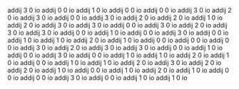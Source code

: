 addij 3 0 io
addij 0 0 io
addij 1 0 io
addij 0 0 io
addij 0 0 io
addij 3 0 io
addij 2 0 io
addij 3 0 io
addij 0 0 io
addij 3 0 io
addij 2 0 io
addij 2 0 io
addij 1 0 io
addij 2 0 io
addij 3 0 io
addij 3 0 io
addij 0 0 io
addij 3 0 io
addij 2 0 io
addij 3 0 io
addij 3 0 io
addij 0 0 io
addij 1 0 io
addij 0 0 io
addij 3 0 io
addij 0 0 io
addij 1 0 io
addij 1 0 io
addij 2 0 io
addij 1 0 io
addij 0 0 io
addij 0 0 io
addij 0 0 io
addij 3 0 io
addij 2 0 io
addij 3 0 io
addij 3 0 io
addij 0 0 io
addij 1 0 io
addij 0 0 io
addij 3 0 io
addij 0 0 io
addij 1 0 io
addij 1 0 io
addij 2 0 io
addij 1 0 io
addij 0 0 io
addij 1 0 io
addij 1 0 io
addij 2 0 io
addij 3 0 io
addij 2 0 io
addij 2 0 io
addij 1 0 io
addij 0 0 io
addij 1 0 io
addij 2 0 io
addij 1 0 io
addij 0 0 io
addij 0 0 io
addij 3 0 io
addij 0 0 io
addij 1 0 io
addij 1 0 io

